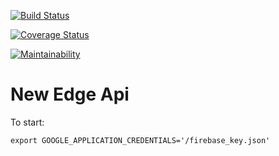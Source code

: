 [![Build Status](https://travis-ci.org/hanna2895/new-edge-api.svg?branch=master)](https://travis-ci.org/hanna2895/new-edge-api)

[![Coverage Status](https://coveralls.io/repos/github/hanna2895/new-edge-api/badge.svg?branch=master)](https://coveralls.io/github/hanna2895/new-edge-api?branch=master)

[![Maintainability](https://api.codeclimate.com/v1/badges/cc095be750ff6ee6189a/maintainability)](https://codeclimate.com/github/hanna2895/new-edge-api/maintainability)


# New Edge Api 

To start: 

`export GOOGLE_APPLICATION_CREDENTIALS='/firebase_key.json'`